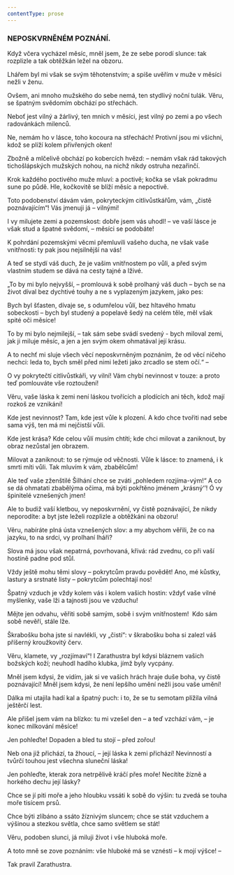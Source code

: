 ```yaml
---
contentType: prose
---
```


<section>

### NEPOSKVRNĚNÉM POZNÁNÍ.

Když včera vycházel měsíc, mněl jsem, že ze sebe porodí slunce: tak rozplizle a tak obtěžkán ležel na obzoru. 

Lhářem byl mi však se svým těhotenstvím; a spíše uvěřím v muže v měsíci nežli v ženu. 

Ovšem, ani mnoho mužského do sebe nemá, ten stydlivý noční tulák. Věru, se špatným svědomím obchází po střechách. 

Neboť jest vilný a žárlivý, ten mnich v měsíci, jest vilný po zemi a po všech radovánkách milenců. 

Ne, nemám ho v lásce, toho kocoura na střechách! Protivní jsou mi všichni, kdož se plíží kolem přivřených oken! 

Zbožně a mlčelivě obchází po kobercích hvězd: – nemám však rád takových tichošlápských mužských nohou, na nichž nikdy ostruha nezařinčí. 

Krok každého poctivého muže mluví: a poctivě; kočka se však pokradmu sune po půdě. Hle, kočkovitě se blíží měsíc a nepoctivě.

Toto podobenství dávám vám, pokryteckým citlivůstkářům, vám, „čistě poznávajícím“! Vás jmenuji já – vilnými!

I vy milujete zemi a pozemskost: dobře jsem vás uhodl! – ve vaší lásce je však stud a špatné svědomí, – měsíci se podobáte! 

K pohrdání pozemskými věcmi přemluvili vašeho ducha, ne však vaše vnitřnosti: ty pak jsou nejsilnější na vás! 

A teď se stydí váš duch, že je vašim vnitřnostem po vůli, a před svým vlastním studem se dává na cesty tajné a lživé. 

„To by mi bylo nejvyšší, – promlouvá k sobě prolhaný váš duch – bych se na život díval bez dychtivé touhy a ne s vyplazeným jazykem, jako pes: 

Bych byl šťasten, dívaje se, s odumřelou vůlí, bez hltavého hmatu sobeckosti – bych byl studený a popelavě šedý na celém těle, měl však spité oči měsíce! 

To by mi bylo nejmilejší, – tak sám sebe svádí svedený - bych miloval zemi, jak ji miluje měsíc, a jen a jen svým okem ohmatával její krásu.

A to nechť mi sluje všech věcí neposkvrněným poznáním, že od věcí ničeho nechci: leda to, bych směl před nimi ležeti jako zrcadlo se stem očí.“ –

O vy pokrytečtí citlivůstkáři, vy vilní! Vám chybí nevinnost v touze: a proto teď pomlouváte vše roztoužení!

Věru, vaše láska k zemi není láskou tvořících a plodících ani těch, kdož mají rozkoš ze vznikání!

Kde jest nevinnost? Tam, kde jest vůle k plození. A kdo chce tvořiti nad sebe sama výš, ten má mi nejčistší vůli.

Kde jest krása? Kde celou vůlí musím chtíti; kde chci milovat a zaniknout, by obraz nezůstal jen obrazem.

Milovat a zaniknout: to se rýmuje od věčnosti. Vůle k lásce: to znamená, i k smrti míti vůli. Tak mluvím k vám, zbabělcům!

Ale teď vaše zženštilé Šilhání chce se zváti „pohledem rozjíma-vým!“ A co se dá ohmatati zbabělýma očima, má býti pokřtěno jménem „krásný‘’! Ó vy špinitelé vznešených jmen!

Ale to budiž vaší kletbou, vy neposkvrnění, vy čistě poznávající, že nikdy neporodíte: a byt jste leželi rozplizle a obtěžkáni na obzoru!

Věru, nabíráte plná ústa vznešených slov: a my abychom věřili, že co na jazyku, to na srdci, vy prolhaní lháři? 

Slova má jsou však nepatrná, povrhovaná, křivá: rád zvednu, co při vaší hostině padne pod stůl. 

Vždy ještě mohu těmi slovy – pokrytcům pravdu povědět! Ano, mé kůstky, lastury a srstnaté listy – pokrytcům polechtají nos! 

Špatný vzduch je vždy kolem vás i kolem vašich hostin: vždyť vaše vilné myšlenky, vaše lži a tajnosti jsou ve vzduchu! 

Mějte jen odvahu, věřiti sobě samým, sobě i svým vnitřnostem!  Kdo sám sobě nevěří, stále lže.

Škrabošku boha jste si navlékli, vy „čistí“: v škrabošku boha si zalezl váš příšerný kroužkovitý červ.

Věru, klamete, vy „rozjímaví“! I Zarathustra byl kdysi bláznem vašich božských koží; neuhodl hadího klubka, jímž byly vycpány.

Mněl jsem kdysi, že vidím, jak si ve vašich hrách hraje duše boha, vy čistě poznávající! Mněl jsem kdysi, že není lepšího umění nežli jsou vaše umění!

Dálka mi utajila hadí kal a špatný puch: i to, že se tu semotam plížila vilná ještěrčí lest.

Ale přišel jsem vám na blízko: tu mi vzešel den – a teď vzchází vám, – je konec milkování měsíce!

Jen pohleďte! Dopaden a bled tu stojí – před zořou!

Neb ona již přichází, ta žhoucí, – její láska k zemi přichází! Nevinností a tvůrčí touhou jest všechna sluneční láska!

Jen pohleďte, kterak zora netrpělivě kráčí přes moře! Necítíte žízně a horkého dechu její lásky?

Chce se jí piti moře a jeho hloubku vssáti k sobě do výšin: tu zvedá se touha moře tisícem prsů.

Chce býti zlíbáno a ssáto žíznivým sluncem; chce se stát vzduchem a výšinou a stezkou světla, chce samo světlem se stát!

Věru, podoben slunci, já miluji život i vše hluboká moře.

A toto mně se zove poznáním: vše hluboké má se vznésti – k mojí výšce! –

</section>

<section>

Tak pravil Zarathustra.

</section>
